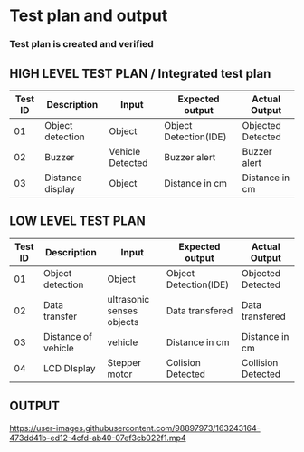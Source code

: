 
# Test plan and output

### Test plan is created and verified

## HIGH LEVEL TEST PLAN / Integrated test plan

| Test ID | Description | Input | Expected output | Actual Output | 
| --- | --- | --- | --- | --- | 
| 01 | Object detection | Object | Object Detection(IDE) | Objected Detected | 
| 02 | Buzzer | Vehicle Detected  | Buzzer alert | Buzzer alert | 
| 03 | Distance display | Object | Distance in cm  | Distance in cm |


## LOW LEVEL TEST PLAN

| Test ID | Description | Input | Expected output | Actual Output |
| --- | --- | --- | --- | --- |
| 01 | Object detection | Object | Object Detection(IDE) | Objected Detected | 
| 02 | Data transfer | ultrasonic senses objects | Data transfered | Data transfered |
| 03 | Distance of vehicle | vehicle | Distance in cm  | Distance in cm |
| 04 | LCD DIsplay | Stepper motor | Colision Detected | Collision Detected |

## OUTPUT

https://user-images.githubusercontent.com/98897973/163243164-473dd41b-ed12-4cfd-ab40-07ef3cb022f1.mp4

